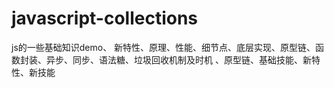# javascript-collections
js的一些基础知识demo、
新特性、原理、性能、细节点、底层实现、原型链、函数封装、异步、同步、语法糖、垃圾回收机制及时机
、原型链、基础技能、新特性、新技能
